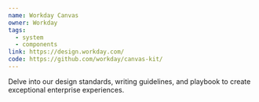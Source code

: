 ```yaml
---
name: Workday Canvas
owner: Workday
tags:
  - system
  - components
link: https://design.workday.com/
code: https://github.com/workday/canvas-kit/
---
```


Delve into our design standards, writing guidelines, and playbook to create exceptional enterprise experiences.